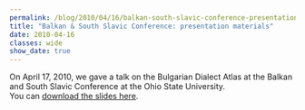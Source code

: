 ```yaml
---
permalink: /blog/2010/04/16/balkan-south-slavic-conference-presentation-materials/
title: "Balkan & South Slavic Conference: presentation materials"
date: 2010-04-16
classes: wide
show_date: true
---
```

<p>On April 17, 2010, we gave a talk on the Bulgarian Dialect Atlas at the Balkan and South Slavic Conference at the Ohio State University.<br />
You can <a href="/assets/files/dombrowski_2010-04-17.pdf">download the slides here</a>.</p>
